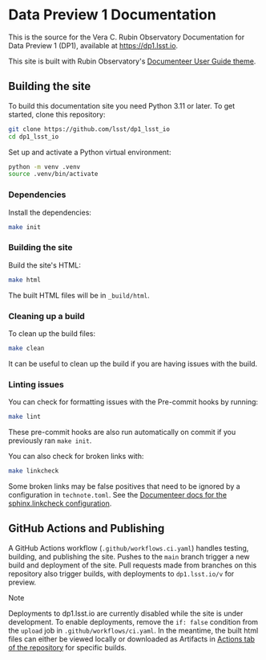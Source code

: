 # Data Preview 1 Documentation

This is the source for the Vera C. Rubin Observatory Documentation for Data Preview 1 (DP1), available at https://dp1.lsst.io.

This site is built with Rubin Observatory's [Documenteer User Guide theme](https://documenteer.lsst.io/guides/index.html).

## Building the site

To build this documentation site you need Python 3.11 or later.
To get started, clone this repository:

```bash
git clone https://github.com/lsst/dp1_lsst_io
cd dp1_lsst_io
```

Set up and activate a Python virtual environment:

```bash
python -m venv .venv
source .venv/bin/activate
```

### Dependencies

Install the dependencies:

```bash
make init
```

### Building the site

Build the site's HTML:

```bash
make html
```

The built HTML files will be in `_build/html`.

### Cleaning up a build

To clean up the build files:

```bash
make clean
```

It can be useful to clean up the build if you are having issues with the build.

### Linting issues

You can check for formatting issues with the Pre-commit hooks by running:

```bash
make lint
```

These pre-commit hooks are also run automatically on commit if you previously ran `make init`.

You can also check for broken links with:

```bash
make linkcheck
```

Some broken links may be false positives that need to be ignored by a configuration in `technote.toml`.
See the [Documenteer docs for the sphinx.linkcheck configuration](https://documenteer.lsst.io/guides/toml-reference.html#sphinx-linkcheck).

## GitHub Actions and Publishing

A GitHub Actions workflow (`.github/workflows.ci.yaml`) handles testing, building, and publishing the site.
Pushes to the `main` branch trigger a new build and deployment of the site.
Pull requests made from branches on this repository also trigger builds, with deployments to `dp1.lsst.io/v` for preview.

> [!NOTE]
> Deployments to dp1.lsst.io are currently disabled while the site is under development. To enable deployments, remove the `if: false` condition from the `upload` job in `.github/workflows/ci.yaml`. In the meantime, the built html files can either be viewed locally or downloaded as Artifacts in [Actions tab of the repository](https://github.com/lsst/dp1_lsst_io/actions) for specific builds.
